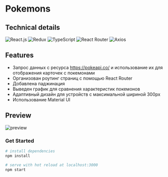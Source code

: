 # Pokemons

## Technical details

![React.js](https://img.shields.io/badge/React.js-00d8ff?style=for-the-badge&logo=react&logoColor=00bdd6)
![Redux](https://img.shields.io/badge/Redux-764abc?style=for-the-badge&logo=redux&logoColor=fff)
![TypeScript](https://img.shields.io/badge/Typescript-3178c6?style=for-the-badge&logo=typescript&logoColor=fff)
![React Router](https://img.shields.io/badge/ReactRouter-35495E?style=for-the-badge&logo=reactrouter&logoColor=f44250)
![Axios](https://img.shields.io/badge/Axios-100000?style=for-the-badge&logo=axios&logoColor=white)

## Features
* Запрос данных с ресурса https://pokeapi.co/ и использование их для отображения карточек с покемонами
* Организован роутинг страниц с помощью React Router
* Добавлена паджинация
* Выведен график для сравнения характеристик покемонов
* Адаптивный дизайн для устройств с максимальной шириной 300px
* Использование Material UI

## Preview
![preview](https://user-images.githubusercontent.com/61346034/216806777-f7447d41-e0e2-4ae1-9f3f-d34b9415aa4d.png)

### Get Started
``` bash
# install dependencies
npm install

# serve with hot reload at localhost:3000
npm start

```
